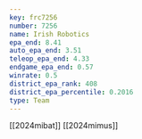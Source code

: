```yaml
---
key: frc7256
number: 7256
name: Irish Robotics
epa_end: 8.41
auto_epa_end: 3.51
teleop_epa_end: 4.33
endgame_epa_end: 0.57
winrate: 0.5
district_epa_rank: 408
district_epa_percentile: 0.2016
type: Team
---
```

[[2024mibat]]
[[2024mimus]]
